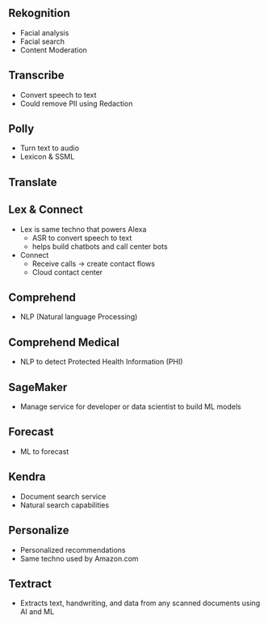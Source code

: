 Rekognition
-
- Facial analysis
- Facial search
- Content Moderation

Transcribe
-
- Convert speech to text
- Could remove PII using Redaction

Polly
-
- Turn text to audio
- Lexicon & SSML

Translate
-

Lex & Connect
-
- Lex is same techno that powers Alexa
  - ASR to convert speech to text
  - helps build chatbots and call center bots
- Connect
  - Receive calls -> create contact flows
  - Cloud contact center

Comprehend
-
- NLP (Natural language Processing)

Comprehend Medical
-
- NLP to detect Protected Health Information (PHI)

SageMaker
-
- Manage service for developer or data scientist to build ML models

Forecast
-
- ML to forecast

Kendra
-
- Document search service
- Natural search capabilities

Personalize
-
- Personalized recommendations
- Same techno used by Amazon.com

Textract
-
- Extracts text, handwriting, and data from any scanned documents using AI and ML

